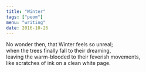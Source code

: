 ```yaml
---
title: "Winter"
tags: ["peom"]
menu: "writing"
date: 2016-10-26
---
```


No wonder then, that Winter feels so unreal;  
when the trees finally fall to their dreaming,  
leaving the warm-blooded to their feverish movements,  
like scratches of ink on a clean white page.  
